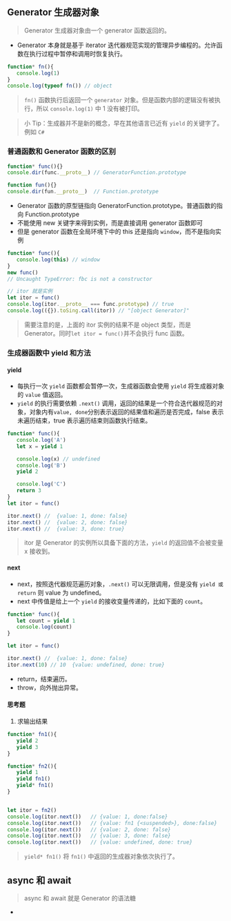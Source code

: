 ## Generator 生成器对象
> Generator 生成器对象由一个 generator 函数返回的。
* Generator 本身就是基于 iterator 迭代器规范实现的管理异步编程的。允许函数在执行过程中暂停和调用时恢复执行。
``` js
function* fn(){
   console.log(1)
}
console.log(typeof fn()) // object
```
> `fn()` 函数执行后返回一个 `generator` 对象。但是函数内部的逻辑没有被执行，所以 `console.log(1)` 中 1 没有被打印。

> 小 Tip：生成器并不是新的概念，早在其他语言已近有 `yield` 的关键字了。例如 `C#`

### 普通函数和 Generator 函数的区别
``` js
function* func(){}
console.dir(func.__proto__) // GeneratorFunction.prototype

function fun(){}
console.dir(fun.__proto__)  // Function.prototype
```
* Generator 函数的原型链指向 GeneratorFunction.prototype。普通函数的指向 Function.prototype
* 不能使用 new 关键字来得到实例，而是直接调用 generator 函数即可
* 但是 generator 函数在全局环境下中的 this 还是指向 `window`，而不是指向实例
``` js
function* func(){
   console.log(this) // window
}
new func()
// Uncaught TypeError: fbc is not a constructor

// itor 就是实例
let itor = func()   
console.log(itor.__proto__ === func.prototype) // true
console.log(({}).toSing.call(itor)) // "[object Generator]" 
```
> 需要注意的是，上面的 itor 实例的结果不是 object 类型，而是 Generator。同时`let itor = func()`并不会执行 func 函数。



### 生成器函数中 yield 和方法
#### yield 
* 每执行一次 `yield` 函数都会暂停一次，生成器函数会使用 `yield` 将生成器对象的 `value` 值返回。
* `yield` 的执行需要依赖 `.next()` 调用，返回的结果是一个符合迭代器规范的对象，对象内有`value, done`分别表示返回的结果值和遍历是否完成，false 表示未遍历结束，true 表示遍历结束则函数执行结束。
``` js
function* func(){
   console.log('A')
   let x = yield 1

   console.log(x) // undefined
   console.log('B')
   yield 2

   console.log('C')
   return 3
}
let itor = func()

itor.next() //  {value: 1, done: false}
itor.next() //  {value: 2, done: false}
itor.next() //  {value: 3, done: true}
```
> itor 是 Generator 的实例所以具备下面的方法，`yield` 的返回值不会被变量 x 接收到。

#### next 
* next，按照迭代器规范遍历对象，`.next()` 可以无限调用，但是没有 `yield 或 return` 则 value 为 undefined。
* next 中传值是给上一个 `yield` 的接收变量传递的，比如下面的 `count`。
``` js
function* func(){
   let count = yield 1
   console.log(count)
}

let itor = func()

itor.next() //  {value: 1, done: false}
itor.next(10) // 10  {value: undefined, done: true}
```
* return，结束遍历。
* throw，向外抛出异常。


#### 思考题
1. 求输出结果
``` js
function* fn1(){
   yield 2
   yield 3
}

function* fn2(){
   yield 1
   yield fn1()
   yield* fn1()
}


let itor = fn2()
console.log(itor.next())   // {value: 1, done:false}
console.log(itor.next())   // {value: fn1 {<suspended>}, done:false}
console.log(itor.next())   // {value: 2, done: false}
console.log(itor.next())   // {value: 3, done: false}
console.log(itor.next())   // {value: undefined, done: true}
```
> `yield* fn1()` 将 `fn1()` 中返回的生成器对象依次执行了。



## async 和 await
> async 和 await 就是 Generator 的语法糖
*  


